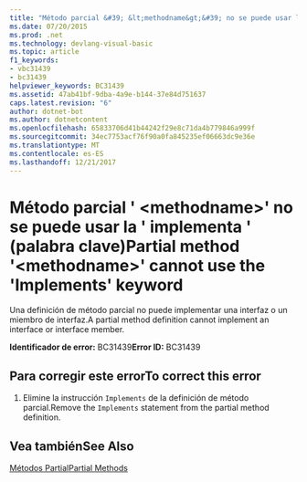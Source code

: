 ```yaml
---
title: "Método parcial &#39; &lt;methodname&gt;&#39; no se puede usar la &#39; implementa &#39; (palabra clave)"
ms.date: 07/20/2015
ms.prod: .net
ms.technology: devlang-visual-basic
ms.topic: article
f1_keywords:
- vbc31439
- bc31439
helpviewer_keywords: BC31439
ms.assetid: 47ab41bf-9dba-4a9e-b144-37e84d751637
caps.latest.revision: "6"
author: dotnet-bot
ms.author: dotnetcontent
ms.openlocfilehash: 65833706d41b44242f29e8c71da4b779846a999f
ms.sourcegitcommit: 34ec7753acf76f90a0fa845235ef06663dc9e36e
ms.translationtype: MT
ms.contentlocale: es-ES
ms.lasthandoff: 12/21/2017
---
```

# <a name="partial-method-39ltmethodnamegt39-cannot-use-the-39implements39-keyword"></a><span data-ttu-id="d6304-102">Método parcial &#39; &lt;methodname&gt;&#39; no se puede usar la &#39; implementa &#39; (palabra clave)</span><span class="sxs-lookup"><span data-stu-id="d6304-102">Partial method &#39;&lt;methodname&gt;&#39; cannot use the &#39;Implements&#39; keyword</span></span>
<span data-ttu-id="d6304-103">Una definición de método parcial no puede implementar una interfaz o un miembro de interfaz.</span><span class="sxs-lookup"><span data-stu-id="d6304-103">A partial method definition cannot implement an interface or interface member.</span></span>  
  
 <span data-ttu-id="d6304-104">**Identificador de error:** BC31439</span><span class="sxs-lookup"><span data-stu-id="d6304-104">**Error ID:** BC31439</span></span>  
  
## <a name="to-correct-this-error"></a><span data-ttu-id="d6304-105">Para corregir este error</span><span class="sxs-lookup"><span data-stu-id="d6304-105">To correct this error</span></span>  
  
1.  <span data-ttu-id="d6304-106">Elimine la instrucción `Implements` de la definición de método parcial.</span><span class="sxs-lookup"><span data-stu-id="d6304-106">Remove the `Implements` statement from the partial method definition.</span></span>  
  
## <a name="see-also"></a><span data-ttu-id="d6304-107">Vea también</span><span class="sxs-lookup"><span data-stu-id="d6304-107">See Also</span></span>  
 [<span data-ttu-id="d6304-108">Métodos Partial</span><span class="sxs-lookup"><span data-stu-id="d6304-108">Partial Methods</span></span>](../../visual-basic/programming-guide/language-features/procedures/partial-methods.md)  
 
